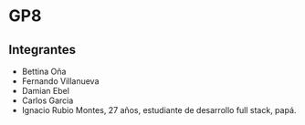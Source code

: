 # GP8 

## Integrantes

- Bettina Oña
- Fernando Villanueva
- Damian Ebel
- Carlos Garcia
- Ignacio Rubio Montes, 27 años, estudiante de desarrollo full stack, papá.

